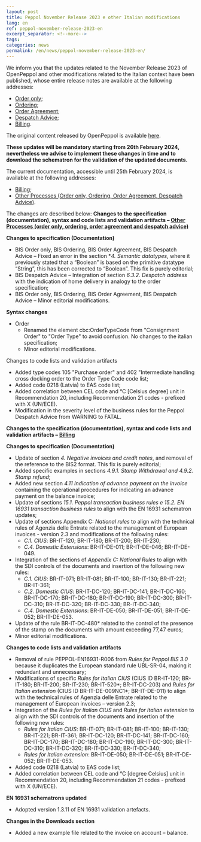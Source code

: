 ```yaml
---
layout: post
title: Peppol November Release 2023 e other Italian modifications
lang: en
ref: peppol-november-release-2023-en
excerpt_separator: <!--more-->
tags:
categories: news
permalink: /en/news/peppol-november-release-2023-en/
---
```

We inform you that the updates related to the November Release 2023 of OpenPeppol and other modifications related to the Italian context have been published, whose entire release notes are available at the following addresses:

 - [Order only](https://peppol-docs.agid.gov.it/docs-next-release/docs/ITA/others/guides/release-notes-it/3-order-only/main.html); 
 - [Ordering](https://peppol-docs.agid.gov.it/docs-next-release/docs/ITA/others/guides/release-notes-it/28-ordering/main.html); 
 - [Order Agreement](https://peppol-docs.agid.gov.it/docs-next-release/docs/ITA/others/guides/release-notes-it/42-orderagreement/main.html); 
 - [Despatch Advice](https://peppol-docs.agid.gov.it/docs-next-release/docs/ITA/others/guides/release-notes-it/30-despatchadvice/main.html); 
 - [Billing](https://peppol-docs.agid.gov.it/docs-next-release/docs/ITA/invoice/guide/release-notes-it/main.html). 

The original content released by OpenPeppol is available [here](https://peppol.org/post-award-artefacts-for-november-2023-release-published/).

**These updates will be mandatory starting from 26th February 2024, nevertheless we advise to implement these changes in time and to download the schematron for the validation of the updated documents.**
<!--more-->

The current documentation, accessible until 25th February 2024, is available at the following addresses: 
 - [Billing](https://peppol-docs.agid.gov.it/docs/my_index_fatt.jsp); 
 - [Other Processes (Order only, Ordering, Order Agreement, Despatch Advice)](https://peppol-docs.agid.gov.it/docs/my_index.jsp).

The changes are described below: 
**Changes to the specification (documentation), syntax and code lists and validation artifacts – [Other Processes (order only, ordering, order agreement and despatch advice)](https://peppol-docs.agid.gov.it/docs-next-release/my_index.jsp)**

**Changes to specification (Documentation)**

 - BIS Order only, BIS Ordering, BIS Order Agreement, BIS Despatch Advice – Fixed an error in the section **4. Semantic datatypes*, where it previously stated that a “Boolean” is based on the primitive datatype “String”, this has been corrected to “Boolean”. This fix is purely editorial;
 - BIS Despatch Advice – Integration of section *6.3.2. Despatch address* with the indication of home delivery in analogy to the order specification;
 - BIS Order only, BIS Ordering, BIS Order Agreement, BIS Despatch Advice – Minor editorial modifications.

**Syntax changes**

 - Order
    - Renamed the element cbc:OrderTypeCode from "Consignment Order" to "Order Type" to avoid confusion. No changes to the italian specification;
    - Minor editorial modifications.

Changes to code lists and validation artifacts

 - Added type codes 105 "Purchase order" and 402 "Intermediate handling cross docking order to the Order Type Code code list;
 - Added code 0218 (Latvia) to EAS code list;
 - Added correlation between CEL code and °C [Celsius degree] unit in Recommendation 20, including Recommendation 21 codes - prefixed with X (UN/ECE).
 - Modification in the severity level of the business rules for the Peppol Despatch Advice from WARNING to FATAL.

**Changes to the specification (documentation), syntax and code lists and validation artifacts – [Billing](https://peppol-docs.agid.gov.it/docs-next-release/my_index_fatt.jsp)**

**Changes to specification (Documentation)**

 - Update of section *4. Negative invoices and credit notes*, and removal of the reference to the BIS2 format. This fix is purely editorial;
 - Added specific examples in sections *4.9.1. Stamp Withdrawal and 4.9.2. Stamp refund*;
 - Added new section *4.11 Indication of advance payment on the invoice* containing the operational procedures for indicating an advance payment on the balance invoice;
 - Update of sections *15.1. Peppol transaction business rules e 15.2. EN 16931 transaction business rules* to align with the EN 16931 schematron updates;
 - Update of sections Appendix C: *National rules* to align with the technical rules of Agenzia delle Entrate related to the management of European invoices - version 2.3 and modifications of the following rules:
    - *C.1. CIUS*: BR-IT-120; BR-IT-180; BR-IT-200; BR-IT-230;
    - *C.4. Domestic Extensions*: BR-IT-DE-011; BR-IT-DE-046; BR-IT-DE-049.
 - Integration of the sections of *Appendix C: National Rules* to align with the SDI controls of the documents and insertion of the following new rules:
    - *C.1. CIUS*: BR-IT-071; BR-IT-081; BR-IT-100; BR-IT-130; BR-IT-221; BR-IT-361;
    - *C.2. Domestic CIUS*: BR-IT-DC-120; BR-IT-DC-141; BR-IT-DC-160; BR-IT-DC-170; BR-IT-DC-180; BR-IT-DC-190; BR-IT-DC-300; BR-IT-DC-310; BR-IT-DC-320; BR-IT-DC-330; BR-IT-DC-340;
    - *C.4. Domestic Extensions*: BR-IT-DE-050; BR-IT-DE-051; BR-IT-DE-052; BR-IT-DE-053.
 - Update of the rule BR-IT-DC-480* related to the control of the presence of the stamp on the documents with amount exceeding 77,47 euros;
 - Minor editorial modifications.

**Changes to code lists and validation artifacts**

 - Removal of rule PEPPOL-EN16931-R006 from *Rules for Peppol BIS 3.0* because it duplicates the European standard rule UBL-SR-04, making it redundant and unnecessary;
 - Modifications of specific *Rules for Italian CIUS* (CIUS ID BR-IT-120; BR-IT-180; BR-IT-200; BR-IT-230; BR-IT-520*; BR-IT-DC-203) and *Rules for Italian extension* (CIUS ID BR-IT-DE-009NC1*; BR-IT-DE-011) to align with the technical rules of Agenzia delle Entrate related to the management of European invoices – version 2.3;
 - Integration of the *Rules for Italian CIUS* and *Rules for Italian extension* to align with the SDI controls of the documents and insertion of the following new rules:
    - *Rules for Italian CIUS*: BR-IT-071; BR-IT-081; BR-IT-100; BR-IT-130; BR-IT-221; BR-IT-361; BR-IT-DC-120; BR-IT-DC-141; BR-IT-DC-160; BR-IT-DC-170; BR-IT-DC-180; BR-IT-DC-190; BR-IT-DC-300; BR-IT-DC-310; BR-IT-DC-320; BR-IT-DC-330; BR-IT-DC-340;
    - *Rules for Italian extension*: BR-IT-DE-050; BR-IT-DE-051; BR-IT-DE-052; BR-IT-DE-053.
 - Added code 0218 (Latvia) to EAS code list;
 - Added correlation between CEL code and °C [degree Celsius] unit in Recommendation 20, including Recommendation 21 codes - prefixed with X (UN/ECE).

**EN 16931 schematrons updated**

 - Adopted version 1.3.11 of EN 16931 validation artefacts.

**Changes in the Downloads section**

 - Added a new example file related to the invoice on account – balance.
